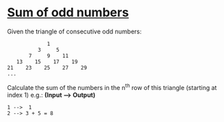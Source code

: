 # [Sum of odd numbers](https://www.codewars.com/kata/55fd2d567d94ac3bc9000064/train/swift)

Given the triangle of consecutive odd numbers:

                 1
              3     5
           7     9    11
       13    15    17    19
    21    23    25    27    29
    ...
    
Calculate the sum of the numbers in the n<sup>th</sup> row of this triangle (starting at index 1) e.g.: **(Input --> Output)**

    1 -->  1
    2 --> 3 + 5 = 8

